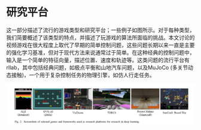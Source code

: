 # 研究平台

这一部分描述了流行的游戏类型和研究平台；一些例子如图所示。对于每种类型，我们简要概述了该类型的特点，并描述了玩游戏的算法所面临的挑战。本文讨论的视频游戏在很大程度上取代了早期的简单控制问题，这些问题长期以来一直是主要的强化学习基准，但对于现代方法来说通常过于简单。在这种经典的控制问题中，输入是一个简单的特征向量，描述位置、速度和轨迹等。这类问题的流行平台有rllab，其中包括经典问题，如极点平衡和山地汽车问题，以及MuJoCo \(多关节动态接触\)，一个用于复杂控制任务的物理引擎，如仿人行走任务。

![](../../.gitbook/assets/image%20%284%29.png)



